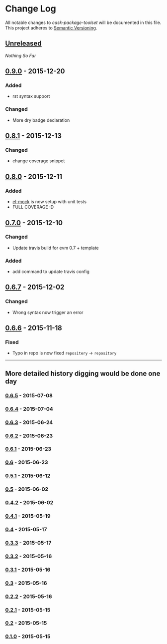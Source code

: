 Change Log
==========

All notable changes to *cask-package-toolset* will be documented in this file.
This project adheres to [Semantic Versioning](http://semver.org/).

## [Unreleased][unreleased]
*Nothing So Far*

## [0.9.0] - 2015-12-20
### Added
- rst syntax support
### Changed
- More dry badge declaration

## [0.8.1] - 2015-12-13
### Changed
- change coverage snippet

## [0.8.0] - 2015-12-11
### Added
- [el-mock](https://github.com/rejeep/el-mock.el) is now setup with unit tests
- FULL COVERAGE :D

## [0.7.0] - 2015-12-10
### Changed
- Update travis build for evm 0.7 + template
### Added
- add command to update travis config

## [0.6.7] - 2015-12-02
### Changed
- Wrong syntax now trigger an error

## [0.6.6] - 2015-11-18
### Fixed
- Typo in repo is now fixed `repositery` -> `repository`

--------------------------------------------------------------------------------

## More detailed history digging would be done one day
### [0.6.5] - 2015-07-08
### [0.6.4] - 2015-07-04
### [0.6.3] - 2015-06-24
### [0.6.2] - 2015-06-23
### [0.6.1] - 2015-06-23
### [0.6] - 2015-06-23
### [0.5.1] - 2015-06-12
### [0.5] - 2015-06-02
### [0.4.2] - 2015-06-02
### [0.4.1] - 2015-05-19
### [0.4] - 2015-05-17
### [0.3.3] - 2015-05-17
### [0.3.2] - 2015-05-16
### [0.3.1] - 2015-05-16
### [0.3] - 2015-05-16
### [0.2.2] - 2015-05-16
### [0.2.1] - 2015-05-15
### [0.2] - 2015-05-15
### [0.1.0] - 2015-05-15

[unreleased]: https://github.com/AdrieanKhisbe/cask-package-toolset.el/compare/v0.9.0...master
[0.9.0]: https://github.com/AdrieanKhisbe/cask-package-toolset.el/compare/v0.8.1...v0.9.0
[0.8.1]: https://github.com/AdrieanKhisbe/cask-package-toolset.el/compare/v0.8.0...v0.8.1
[0.8.0]: https://github.com/AdrieanKhisbe/cask-package-toolset.el/compare/v0.7.0...v0.8.0
[0.7.0]: https://github.com/AdrieanKhisbe/cask-package-toolset.el/compare/v0.6.7...v0.7.0
[0.6.7]: https://github.com/AdrieanKhisbe/cask-package-toolset.el/compare/v0.6.6...v0.6.7
[0.6.6]: https://github.com/AdrieanKhisbe/cask-package-toolset.el/compare/v0.6.5...v0.6.6
[0.6.5]: https://github.com/AdrieanKhisbe/cask-package-toolset.el/compare/v0.6.4...v0.6.5
[0.6.4]: https://github.com/AdrieanKhisbe/cask-package-toolset.el/compare/v0.6.3...v0.6.4
[0.6.3]: https://github.com/AdrieanKhisbe/cask-package-toolset.el/compare/v0.6.2...v0.6.3
[0.6.2]: https://github.com/AdrieanKhisbe/cask-package-toolset.el/compare/v0.6.1...v0.6.2
[0.6.1]: https://github.com/AdrieanKhisbe/cask-package-toolset.el/compare/v0.6...v0.6.1
[0.6]: https://github.com/AdrieanKhisbe/cask-package-toolset.el/compare/v0.5.1...v0.6
[0.5.1]: https://github.com/AdrieanKhisbe/cask-package-toolset.el/compare/v0.5...v0.5.1
[0.5]: https://github.com/AdrieanKhisbe/cask-package-toolset.el/compare/v0.4.2...v0.5
[0.4.2]: https://github.com/AdrieanKhisbe/cask-package-toolset.el/compare/v0.4.1...v0.4.2
[0.4.1]: https://github.com/AdrieanKhisbe/cask-package-toolset.el/compare/v0.4...v0.4.1
[0.4]: https://github.com/AdrieanKhisbe/cask-package-toolset.el/compare/v0.3.3...v0.4
[0.3.3]: https://github.com/AdrieanKhisbe/cask-package-toolset.el/compare/v0.3.2...v0.3.3
[0.3.2]: https://github.com/AdrieanKhisbe/cask-package-toolset.el/compare/v0.3.1...v0.3.2
[0.3.1]: https://github.com/AdrieanKhisbe/cask-package-toolset.el/compare/v0.3...v0.3.1
[0.3]: https://github.com/AdrieanKhisbe/cask-package-toolset.el/compare/v0.2.2...v0.3
[0.2.2]: https://github.com/AdrieanKhisbe/cask-package-toolset.el/compare/v0.2.1...v0.2.2
[0.2.1]: https://github.com/AdrieanKhisbe/cask-package-toolset.el/compare/v0.2...v0.2.1
[0.2]: https://github.com/AdrieanKhisbe/cask-package-toolset.el/compare/v0.1.0...v0.2
[0.1.0]: https://github.com/AdrieanKhisbe/cask-package-toolset.el/compare/53e803b...v0.1.0
